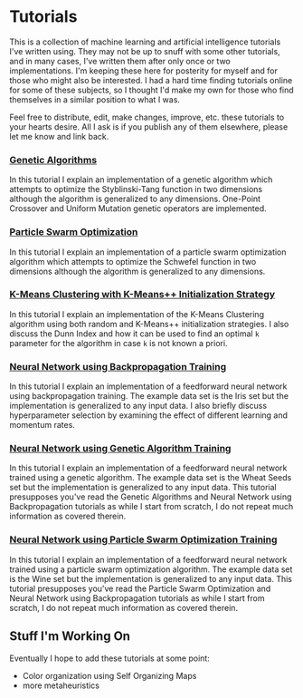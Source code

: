 # Tutorials

This is a collection of machine learning and artificial intelligence tutorials I've written using. They may not be up to snuff with some other tutorials, and in many cases, I've written them after only once or two implementations. I'm keeping these here for posterity for myself and for those who might also be interested. I had a hard time finding tutorials online for some of these subjects, so I thought I'd make my own for those who find themselves in a similar position to what I was.

Feel free to distribute, edit, make changes, improve, etc. these tutorials to your hearts desire. All I ask is if you publish any of them elsewhere, please let me know and link back.

### <a href="https://github.com/stratzilla/tutorials/tree/master/genetic-algorithms">Genetic Algorithms</a>

In this tutorial I explain an implementation of a genetic algorithm which attempts to optimize the Styblinski-Tang function in two dimensions although the algorithm is generalized to any dimensions. One-Point Crossover and Uniform Mutation genetic operators are implemented.

### <a href="https://github.com/stratzilla/tutorials/tree/master/particle-swarm-optimization">Particle Swarm Optimization</a>

In this tutorial I explain an implementation of a particle swarm optimization algorithm which attempts to optimize the Schwefel function in two dimensions although the algorithm is generalized to any dimensions.

### <a href="https://github.com/stratzilla/tutorials/tree/master/k-means">K-Means Clustering with K-Means++ Initialization Strategy</a>

In this tutorial I explain an implementation of the K-Means Clustering algorithm using both random and K-Means++ initialization strategies. I also discuss the Dunn Index and how it can be used to find an optimal `k` parameter for the algorithm in case `k` is not known a priori. 

### <a href="https://github.com/stratzilla/tutorials/tree/master/neural-network">Neural Network using Backpropagation Training</a>

In this tutorial I explain an implementation of a feedforward neural network using backpropagation training. The example data set is the Iris set but the implementation is generalized to any input data. I also briefly discuss hyperparameter selection by examining the effect of different learning and momentum rates.

### <a href="https://github.com/stratzilla/tutorials/tree/master/genetic-neural-network">Neural Network using Genetic Algorithm Training</a>

In this tutorial I explain an implementation of a feedforward neural network trained using a genetic algorithm. The example data set is the Wheat Seeds set but the implementation is generalized to any input data. This tutorial presupposes you've read the Genetic Algorithms and Neural Network using Backpropagation tutorials as while I start from scratch, I do not repeat much information as covered therein.

### <a href="https://github.com/stratzilla/tutorials/tree/master/particle-neural-network">Neural Network using Particle Swarm Optimization Training</a>

In this tutorial I explain an implementation of a feedforward neural network trained using a particle swarm optimization algorithm. The example data set is the Wine set but the implementation is generalized to any input data. This tutorial presupposes you've read the Particle Swarm Optimization and Neural Network using Backpropagation tutorials as while I start from scratch, I do not repeat much information as covered therein.

## Stuff I'm Working On

Eventually I hope to add these tutorials at some point:

- Color organization using Self Organizing Maps
- more metaheuristics
